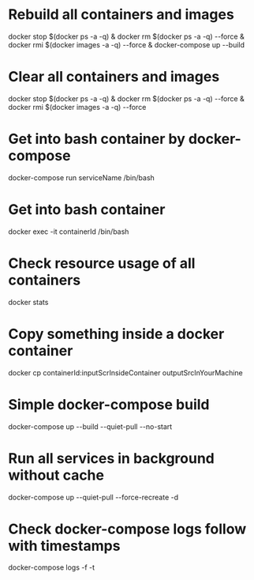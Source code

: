 # Rebuild all containers and images
docker stop $(docker ps -a -q) & docker rm $(docker ps -a -q) --force & docker rmi $(docker images -a -q) --force & docker-compose up --build

# Clear all containers and images
docker stop $(docker ps -a -q) & docker rm $(docker ps -a -q) --force & docker rmi $(docker images -a -q) --force

# Get into bash container by docker-compose
docker-compose run serviceName /bin/bash

# Get into bash container
docker exec -it containerId /bin/bash

# Check resource usage of all containers
docker stats

# Copy something inside a docker container 
docker cp containerId:inputScrInsideContainer outputSrcInYourMachine

# Simple docker-compose build
docker-compose up --build --quiet-pull --no-start

# Run all services in background without cache 
docker-compose up --quiet-pull --force-recreate -d

# Check docker-compose logs follow with timestamps
docker-compose logs -f -t
